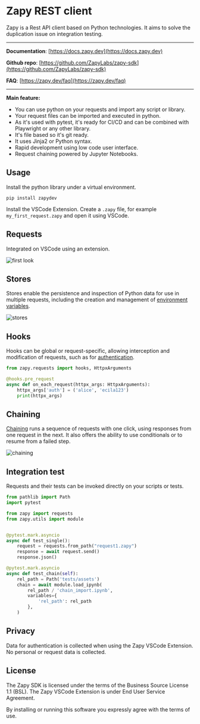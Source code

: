 # Zapy REST client

Zapy is a Rest API client based on Python technologies. It aims to solve the duplication issue on integration testing.

---

**Documentation**: [https://docs.zapy.dev](https://docs.zapy.dev)

**Github repo**: [https://github.com/ZapyLabs/zapy-sdk](https://github.com/ZapyLabs/zapy-sdk)

**FAQ**: [https://zapy.dev/faq](https://zapy.dev/faq)

---

**Main feature:**
- You can use python on your requests and import any script or library.
- Your request files can be imported and executed in python.
- As it's used with pytest, it's ready for CI/CD and can be combined with Playwright or any other library.
- It's file based so it's git ready.
- It uses Jinja2 or Python syntax.
- Rapid development using low code user interface.
- Request chaining powered by Jupyter Notebooks.


## Usage

Install the python library under a virtual environment.

```pip install zapydev```

Install the VSCode Extension.
Create a `.zapy` file, for example `my_first_request.zapy` and open it using VSCode.


## Requests

Integrated on VSCode using an extension.

![first look](https://docs.zapy.dev/assets/docs/first_look.webp)

## Stores
Stores enable the persistence and inspection of Python data for use in multiple requests, including the creation and management of [environment variables](https://docs.zapy.dev/guides/environment_variables).


![stores](https://docs.zapy.dev/assets/docs/stores.webp)

## Hooks
Hooks can be global or request-specific, allowing interception and modification of requests, such as for [authentication](https://docs.zapy.dev/guides/authentication).

```python
from zapy.requests import hooks, HttpxArguments

@hooks.pre_request
async def on_each_request(httpx_args: HttpxArguments):
    httpx_args['auth'] = ('alice', 'ecila123')
    print(httpx_args)
```

## Chaining
[Chaining](https://docs.zapy.dev/guides/chaining) runs a sequence of requests with one click, using responses from one request in the next. It also offers the ability to use conditionals or to resume from a failed step.

![chaining](https://docs.zapy.dev/assets/docs/jupyter_chain.webp)

## Integration test
Requests and their tests can be invoked directly on your scripts or tests.

```python
from pathlib import Path
import pytest

from zapy import requests
from zapy.utils import module


@pytest.mark.asyncio
async def test_single():
    request = requests.from_path("request1.zapy")
    response = await request.send()
    response.json()

@pytest.mark.asyncio
async def test_chain(self):
    rel_path = Path('tests/assets')
    chain = await module.load_ipynb(
        rel_path / 'chain_import.ipynb',
        variables={
            'rel_path': rel_path
        },
    )
```

## Privacy

Data for authentication is collected when using the Zapy VSCode Extension. No personal or request data is collected.


## License

The Zapy SDK is licensed under the terms of the Business Source License 1.1 (BSL).
The Zapy VSCode Extension is under End User Service Agreement.

By installing or running this software you expressly agree with the terms of use.
